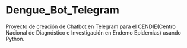 # Dengue_Bot_Telegram


Proyecto de creación de Chatbot en Telegram para el CENDIE(Centro Nacional de Diagnóstico e Investigación en Endemo Epidemias) usando Python.

